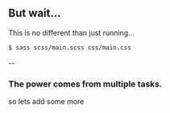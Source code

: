 ##  But wait...

This is no different than just running...

```sh
$ sass scss/main.scss css/main.css
```

--

### The power comes from multiple tasks.

so lets add some more
